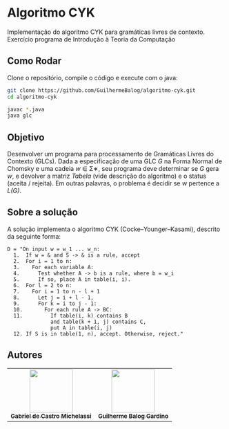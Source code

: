 # Algoritmo CYK

Implementação do algoritmo CYK para gramáticas livres de contexto. Exercício programa de Introdução à Teoria da Computação

## Como Rodar

Clone o repositório, compile o código e execute com o java:

```bash
git clone https://github.com/GuilhermeBalog/algoritmo-cyk.git
cd algoritmo-cyk

javac *.java
java glc
```

## Objetivo

Desenvolver um programa para processamento de Gramáticas Livres do Contexto (GLCs). Dada a especificação de uma GLC *G* na Forma Normal de Chomsky e uma cadeia *w* ∈ Σ∗, seu programa deve determinar se *G* gera *w*, e devolver a matriz *Tabela* (vide descrição do algoritmo) e o status (aceita / rejeita). Em outras palavras, o problema é decidir se *w*  pertence a *L(G)*.

## Sobre a solução

A solução implementa o algoritmo CYK (Cocke–Younger–Kasami), descrito da seguinte forma:

```
D = "On input w = w_1 ... w_n:
  1.  If w = & and S -> & is a rule, accept 
  2.  For i = 1 to n:
  3.    For each variable A:
  4.      Test whether A -> b is a rule, where b = w_i
  5.      If so, place A in table(i, i).
  6.  For l = 2 to n:
  7.    For i = 1 to n - l + 1
  8.      Let j = i + l - 1,
  9.      For k = i to j - 1:
  10.       For each rule A -> BC:
  11.         If table(i, k) contains B 
              and table(k + 1, j) contains C, 
              put A in table(i, j)
  12. If S is in table(1, n), accept. Otherwise, reject." 
```

## Autores

<table>
  <tr>
    <td align="center">
      <a href="https://github.com/gmichelassi">
        <img src="https://avatars2.githubusercontent.com/u/49728225?v=4" width="100px;"/>
        <br />
        <sub>
          <b>Gabriel de Castro Michelassi</b>
        </sub>
      </a>
    </td>
    <td align="center">
      <a href="http://guilhermebalog.github.io">
        <img src="https://avatars0.githubusercontent.com/u/38947601?v=4" width="100px;"/>
        <br />
        <sub>
          <b>Guilherme Balog Gardino</b>
        </sub>
      </a>
    </td>
  </tr>
</table>
